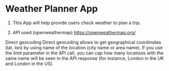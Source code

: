 # Weather Planner App

1. This App will help provide users check weather to plan a trip.

2. API used (openweathermap) https://openweathermap.org/

Direct geocoding
Direct geocoding allows to get geographical coordinates (lat, lon) by using name of the location (city name or area name). If you use the limit parameter in the API call, you can cap how many locations with the same name will be seen in the API response (for instance, London in the UK and London in the US).
